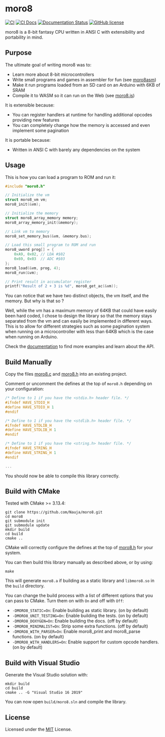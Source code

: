 # moro8

[![CI](https://github.com/Nauja/moro8/actions/workflows/CI.yml/badge.svg)](https://github.com/Nauja/moro8/actions/workflows/CI.yml)
[![CI Docs](https://github.com/Nauja/moro8/actions/workflows/CI_docs.yml/badge.svg)](https://github.com/Nauja/moro8/actions/workflows/CI_docs.yml)
[![Documentation Status](https://readthedocs.org/projects/moro8/badge/?version=latest)](https://moro8.readthedocs.io/en/latest/?badge=latest)
[![GitHub license](https://img.shields.io/badge/license-MIT-blue.svg)](https://raw.githubusercontent.com/Nauja/moro8/master/LICENSE)

moro8 is a 8-bit fantasy CPU written in ANSI C with extensibility and portability in mind.

## Purpose

The ultimate goal of writing moro8 was to:

  * Learn more about 8-bit microcontrollers
  * Write small programs and games in assembler for fun (see [moro8asm](https://github.com/Nauja/moro8asm))
  * Make it run programs loaded from an SD card on an Arduino with 6KB of SRAM
  * Compile it to WASM so it can run on the Web (see [moro8.js](https://github.com/Nauja/moro8.js))

It is extensible because:

  * You can register handlers at runtime for handling additional opcodes providing new features
  * You can completely change how the memory is accessed and even implement some pagination

It is portable because:

  * Written in ANSI C with barely any dependencies on the system

## Usage

This is how you can load a program to ROM and run it:

```c
#include "moro8.h"

// Initialize the vm
struct moro8_vm vm;
moro8_init(&vm);

// Initialize the memory
struct moro8_array_memory memory;
moro8_array_memory_init(&memory);

// Link vm to memory
moro8_set_memory_bus(&vm, &memory.bus);

// Load this small program to ROM and run
moro8_uword prog[] = {
    0xA9, 0x02, // LDA #$02
    0x69, 0x03  // ADC #$03
};
moro8_load(&vm, prog, 4);
moro8_run(&vm);

// Print result in accumulator register
printf("Result of 2 + 3 is %d", moro8_get_ac(&vm));
```

You can notice that we have two distinct objects, the vm itself, and the memory.
But why is that so ?

Well, while the vm has a maximum memory of 64KB that could have easily been hard coded, I chose to design the library
so that the memory stays separated from the vm and can easily be implemented in different ways. This is to allow for different
strategies such as some pagination system when running on a microcontroller with less than 64KB which is the case when
running on Arduino.

Check the [documentation](https://moro8.readthedocs.io/en/latest/) to find more examples and learn about the API.

## Build Manually

Copy the files [moro8.c](https://github.com/Nauja/moro8/blob/main/moro8.c) and [moro8.h](https://github.com/Nauja/moro8/blob/main/moro8.h) into an existing project.

Comment or uncomment the defines at the top of `moro8.h` depending on your configuration:

```c
/* Define to 1 if you have the <stdio.h> header file. */
#ifndef HAVE_STDIO_H
#define HAVE_STDIO_H 1
#endif

/* Define to 1 if you have the <stdlib.h> header file. */
#ifndef HAVE_STDLIB_H
#define HAVE_STDLIB_H 1
#endif

/* Define to 1 if you have the <string.h> header file. */
#ifndef HAVE_STRING_H
#define HAVE_STRING_H 1
#endif

...
```

You should now be able to compile this library correctly.

## Build with CMake

Tested with CMake >= 3.13.4:

```
git clone https://github.com/Nauja/moro8.git
cd moro8
git submodule init
git submodule update
mkdir build
cd build
cmake ..
```

CMake will correctly configure the defines at the top of [moro8.h](https://github.com/Nauja/moro8/blob/main/moro8.h) for your system.

You can then build this library manually as described above, or by using:

```
make
```

This will generate `moro8.a` if building as a static library and `libmoro8.so` in the `build` directory.

You can change the build process with a list of different options that you can pass to CMake. Turn them on with `On` and off with `Off`:
  * `-DMORO8_STATIC=On`: Enable building as static library. (on by default)
  * `-DMORO8_UNIT_TESTING=On`: Enable building the tests. (on by default)
  * `-DMORO8_DOXYGEN=On`: Enable building the docs. (off by default)
  * `-DMORO8_MINIMALIST=On`: Strip some extra functions. (off by default)
  * `-DMORO8_WITH_PARSER=On`: Enable moro8_print and moro8_parse functions. (on by default)
  * `-DMORO8_WITH_HANDLERS=On`: Enable support for custom opcode handlers. (on by default)

## Build with Visual Studio

Generate the Visual Studio solution with:

```
mkdir build
cd build
cmake .. -G "Visual Studio 16 2019"
```

You can now open `build/moro8.sln` and compile the library.

## License

Licensed under the [MIT](https://github.com/Nauja/moro8/blob/main/LICENSE) License.

